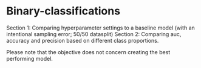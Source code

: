 # Binary-classifications

Section 1: Comparing hyperparameter settings to a baseline model (with an intentional sampling error; 50/50 datasplit)
Section 2: Comparing auc, accuracy and precision based on different class proportions.

Please note that the objective does not concern creating the best performing model. 
